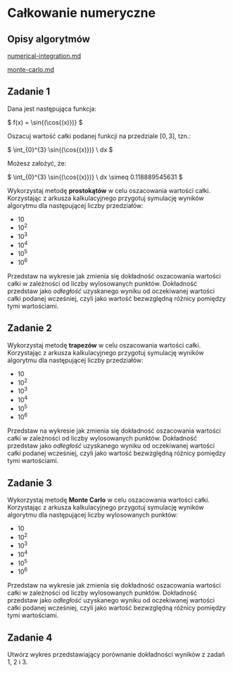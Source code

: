# Całkowanie numeryczne

## Opisy algorytmów


[numerical-integration.md](../../../../../algorithms/numerical-methods/numerical-integration.md)



[monte-carlo.md](../../../../../algorithms/numerical-methods/monte-carlo.md)


## Zadanie 1

Dana jest następująca funkcja:

$
f(x) = \sin{(\cos{(x)})}
$

Oszacuj wartość całki podanej funkcji na przedziale $[0, 3]$, tzn.:

$
\int_{0}^{3} \sin{(\cos{(x)})} \ dx
$

Możesz założyć, że:

$
\int_{0}^{3} \sin{(\cos{(x)})} \ dx \simeq 0.118889545631
$

Wykorzystaj metodę **prostokątów** w celu oszacowania wartości całki. Korzystając z arkusza kalkulacyjnego przygotuj symulację wyników algorytmu dla następującej liczby przedziałów:

- $10$
- $10^2$
- $10^3$
- $10^4$
- $10^5$
- $10^6$

Przedstaw na wykresie jak zmienia się dokładność oszacowania wartości całki w zależności od liczby wylosowanych punktów. Dokładność przedstaw jako *odłegłość* uzyskanego wyniku od oczekiwanej wartości całki podanej wcześniej, czyli jako wartość bezwzględną różnicy pomiędzy tymi wartościami.

## Zadanie 2

Wykorzystaj metodę **trapezów** w celu oszacowania wartości całki. Korzystając z arkusza kalkulacyjnego przygotuj symulację wyników algorytmu dla następującej liczby przedziałów:

- $10$
- $10^2$
- $10^3$
- $10^4$
- $10^5$
- $10^6$

Przedstaw na wykresie jak zmienia się dokładność oszacowania wartości całki w zależności od liczby wylosowanych punktów. Dokładność przedstaw jako *odłegłość* uzyskanego wyniku od oczekiwanej wartości całki podanej wcześniej, czyli jako wartość bezwzględną różnicy pomiędzy tymi wartościami.

## Zadanie 3

Wykorzystaj metodę **Monte Carlo** w celu oszacowania wartości całki. Korzystając z arkusza kalkulacyjnego przygotuj symulację wyników algorytmu dla następującej liczby wylosowanych punktów:

- $10$
- $10^2$
- $10^3$
- $10^4$
- $10^5$
- $10^6$

Przedstaw na wykresie jak zmienia się dokładność oszacowania wartości całki w zależności od liczby wylosowanych punktów. Dokładność przedstaw jako *odłegłość* uzyskanego wyniku od oczekiwanej wartości całki podanej wcześniej, czyli jako wartość bezwzględną różnicy pomiędzy tymi wartościami.

## Zadanie 4

Utwórz wykres przedstawiający porównanie dokładności wyników z zadań $1$, $2$ i $3$.
